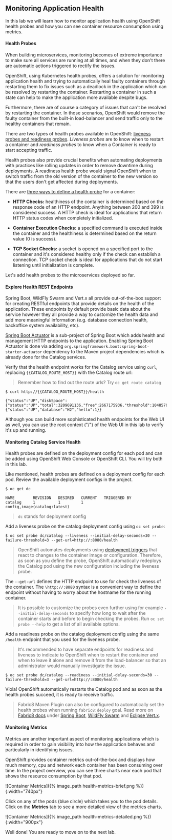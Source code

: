 ## Monitoring Application Health 

In this lab we will learn how to monitor application health using OpenShift 
health probes and how you can see container resource consumption using metrics.

####  Health Probes

When building microservices, monitoring becomes of extreme importance to make sure all services 
are running at all times, and when they don't there are automatic actions triggered to rectify 
the issues. 

OpenShift, using Kubernetes health probes, offers a solution for monitoring application 
health and trying to automatically heal faulty containers through restarting them to fix issues such as
a deadlock in the application which can be resolved by restarting the container. Restarting a container 
in such a state can help to make the application more available despite bugs.

Furthermore, there are of course a category of issues that can't be resolved by restarting the container. 
In those scenarios, OpenShift would remove the faulty container from the built-in load-balancer and send traffic 
only to the healthy containers that remain.

There are two types of health probes available in OpenShift: [liveness probes and readiness probes]({{OPENSHIFT_DOCS_BASE}}/dev_guide/application_health.html#container-health-checks-using-probes). 
*Liveness probes* are to know when to restart a container and *readiness probes* to know when a 
Container is ready to start accepting traffic.

Health probes also provide crucial benefits when automating deployments with practices like rolling updates in 
order to remove downtime during deployments. A readiness health probe would signal OpenShift when to switch 
traffic from the old version of the container to the new version so that the users don't get affected during 
deployments.

There are [three ways to define a health probe]({{OPENSHIFT_DOCS_BASE}}/dev_guide/application_health.html#container-health-checks-using-probes) for a container:

* **HTTP Checks:** healthiness of the container is determined based on the response code of an HTTP 
endpoint. Anything between 200 and 399 is considered success. A HTTP check is ideal for applications 
that return HTTP status codes when completely initialized.

* **Container Execution Checks:** a specified command is executed inside the container and the healthiness is 
determined based on the return value (0 is success). 

* **TCP Socket Checks:** a socket is opened on a specified port to the container and it's considered healthy 
only if the check can establish a connection. TCP socket check is ideal for applications that do not 
start listening until initialization is complete.
 
Let's add health probes to the microservices deployed so far.

####  Explore Health REST Endpoints

Spring Boot, WildFly Swarm and Vert.x all provide out-of-the-box support for creating RESTful endpoints that
provide details on the health of the application. These endpoints by default provide basic data about the 
service however they all provide a way to customize the health data and add more meaningful information (e.g. 
database connection health, backoffice system availability, etc).

[Spring Boot Actuator](http://docs.spring.io/spring-boot/docs/current/reference/htmlsingle/#production-ready) is a 
sub-project of Spring Boot which adds health and management HTTP endpoints to the application. Enabling Spring Boot 
Actuator is done via adding `org.springframework.boot:spring-boot-starter-actuator` dependency to the Maven project 
dependencies which is already done for the Catalog services.

Verify that the health endpoint works for the Catalog service using `curl`, replacing `{{CATALOG_ROUTE_HOST}}` 
with the Catalog route url:

> Remember how to find out the route urls? Try `oc get route catalog` 

~~~shell
$ curl http://{{CATALOG_ROUTE_HOST}}/health

{"status":"UP","diskSpace":{"status":"UP","total":3209691136,"free":2667175936,"threshold":10485760},"db":{"status":"UP","database":"H2","hello":1}}
~~~

Although you can build more sophisticated health endpoints for the Web UI as well, you
can use the root context ("/") of the Web UI in this lab to verify it's up and running.

####  Monitoring Catalog Service Health

Health probes are defined on the deployment config for each pod and can be added using OpenShift Web 
Console or OpenShift CLI. You will try both in this lab.

Like mentioned, health probes are defined on a deployment config for each pod. Review the available 
deployment configs in the project. 

~~~shell
$ oc get dc

NAME        REVISION   DESIRED   CURRENT   TRIGGERED BY
catalog     1          1         1         config,image(catalog:latest)
~~~

> `dc` stands for deployment config

Add a liveness probe on the catalog deployment config using `oc set probe`:

~~~shell
$ oc set probe dc/catalog --liveness --initial-delay-seconds=30 --failure-threshold=3 --get-url=http://:8080/health
~~~

> OpenShift automates deployments using 
> [deployment triggers]({{OPENSHIFT_DOCS_BASE}}/dev_guide/deployments/basic_deployment_operations.html#triggers) 
> that react to changes to the container image or configuration. 
> Therefore, as soon as you define the probe, OpenShift automatically redeploys the 
> Catalog pod using the new configuration including the liveness probe. 

The `--get-url` defines the HTTP endpoint to use for check the liveness of the container. The `\http://:8080` 
syntax is a convenient way to define the endpoint without having to worry about the hostname for the running 
container. 

> It is possible to customize the probes even further using for example `--initial-delay-seconds` to specify how long 
> to wait after the container starts and before to begin checking the probes. Run `oc set probe --help` to get 
> a list of all available options.

Add a readiness probe on the catalog deployment config using the same `/health` endpoint that you used for 
the liveness probe.

> It's recommended to have separate endpoints for readiness and liveness to indicate to OpenShift when 
> to restart the container and when to leave it alone and remove it from the load-balancer so that an administrator 
> would  manually investigate the issue. 

~~~shell
$ oc set probe dc/catalog --readiness --initial-delay-seconds=30 --failure-threshold=3 --get-url=http://:8080/health 
~~~

Viola! OpenShift automatically restarts the Catalog pod and as soon as the 
health probes succeed, it is ready to receive traffic. 

> Fabric8 Maven Plugin can also be configured to automatically set the health probes when running `fabric8:deploy` 
> goal. Read more on [Fabric8 docs](https://maven.fabric8.io/#enrichers) under 
> [Spring Boot](https://maven.fabric8.io/#f8-spring-boot-health-check), 
> [WildFly Swarm](https://maven.fabric8.io/#f8-wildfly-swarm-health-check) and 
> [Eclipse Vert.x](https://maven.fabric8.io/#f8-vertx-health-check).

#### Monitoring Metrics

Metrics are another important aspect of monitoring applications which is required in order to 
gain visibility into how the application behaves and particularly in identifying issues.

OpenShift provides container metrics out-of-the-box and displays how much memory, cpu and network 
each container has been consuming over time. In the project overview, you can see three charts 
near each pod that shows the resource consumption by that pod.

![Container Metrics]({% image_path health-metrics-brief.png %}){:width="740px"}

Click on any of the pods (blue circle) which takes you to the pod details. Click on the **Metrics** tab 
to see a more detailed view of the metrics charts.

![Container Metrics]({% image_path health-metrics-detailed.png %}){:width="900px"}

Well done! You are ready to move on to the next lab.
